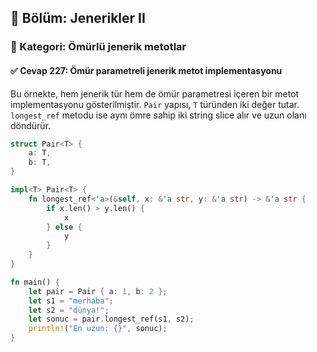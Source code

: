 ## 📘 Bölüm: Jenerikler II  
### 🔹 Kategori: Ömürlü jenerik metotlar  
#### ✅ Cevap 227: Ömür parametreli jenerik metot implementasyonu

Bu örnekte, hem jenerik tür hem de ömür parametresi içeren bir metot implementasyonu gösterilmiştir. `Pair` yapısı, `T` türünden iki değer tutar. `longest_ref` metodu ise aynı ömre sahip iki string slice alır ve uzun olanı döndürür.

```rust
struct Pair<T> {
    a: T,
    b: T,
}

impl<T> Pair<T> {
    fn longest_ref<'a>(&self, x: &'a str, y: &'a str) -> &'a str {
        if x.len() > y.len() {
            x
        } else {
            y
        }
    }
}

fn main() {
    let pair = Pair { a: 1, b: 2 };
    let s1 = "merhaba";
    let s2 = "dünya!";
    let sonuc = pair.longest_ref(s1, s2);
    println!("En uzun: {}", sonuc);
}
```
